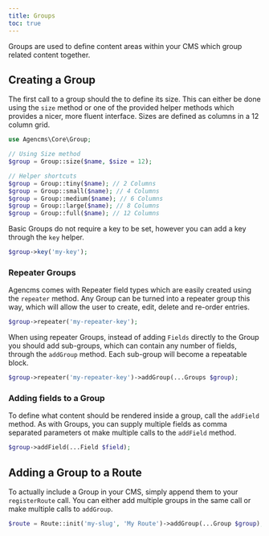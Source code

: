 ```yaml
---
title: Groups
toc: true
---
```

Groups are used to define content areas within your CMS which group related content together.

## Creating a Group

The first call to a group should the to define its size. This can either be done using the `size` method or one of the provided helper methods which provides a nicer, more fluent interface. Sizes are defined as columns in a 12 column grid.

```php
use Agencms\Core\Group;

// Using Size method
$group = Group::size($name, $size = 12);

// Helper shortcuts
$group = Group::tiny($name); // 2 Columns
$group = Group::small($name); // 4 Columns
$group = Group::medium($name); // 6 Columns
$group = Group::large($name); // 8 Columns
$group = Group::full($name); // 12 Columns
```

Basic Groups do not require a key to be set, however you can add a key through the `key` helper.

```php
$group->key('my-key');
```

### Repeater Groups

Agencms comes with Repeater field types which are easily created using the `repeater` method. Any Group can be turned into a repeater group this way, which will allow the user to create, edit, delete and re-order entries.

```php
$group->repeater('my-repeater-key');
```

When using repeater Groups, instead of adding `Fields` directly to the Group you should add sub-groups, which can contain any number of fields, through the `addGroup` method. Each sub-group will become a repeatable block.

```php
$group->repeater('my-repeater-key')->addGroup(...Groups $group);
```

### Adding fields to a Group

To define what content should be rendered inside a group, call the `addField` method. As with Groups, you can supply multiple fields as comma separated parameters ot make multiple calls to the `addField` method.

```php
$group->addField(...Field $field);
```

## Adding a Group to a Route

To actually include a Group in your CMS, simply append them to your `registerRoute` call. You can either add multiple groups in the same call or make multiple calls to `addGroup`.

```php
$route = Route::init('my-slug', 'My Route')->addGroup(...Group $group);
```
